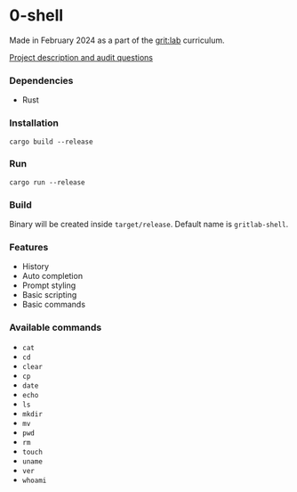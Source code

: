 # 0-shell

Made in February 2024 as a part of the [grit:lab](https://gritlab.ax/) curriculum.

[Project description and audit questions](https://github.com/01-edu/public/tree/master/subjects/0-shell)

### Dependencies
- Rust

### Installation
`cargo build --release`

### Run
`cargo run --release`

### Build
Binary will be created inside `target/release`. Default name is `gritlab-shell`.

### Features
- History
- Auto completion
- Prompt styling
- Basic scripting
- Basic commands

### Available commands
- `cat`
- `cd`
- `clear`
- `cp`
- `date`
- `echo`
- `ls`
- `mkdir`
- `mv`
- `pwd`
- `rm`
- `touch`
- `uname`
- `ver`
- `whoami`

